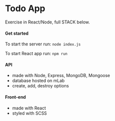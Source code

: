 # Todo App
Exercise in React/Node, full STACK below.

#### Get started

To start the server run:
`node index.js`

To start React app run:
`npm run`

#### API
* made with Node, Express, MongoDB, Mongoose
* database hosted on mLab
* create, add, destroy options

#### Front-end
* made with React
* styled with SCSS
